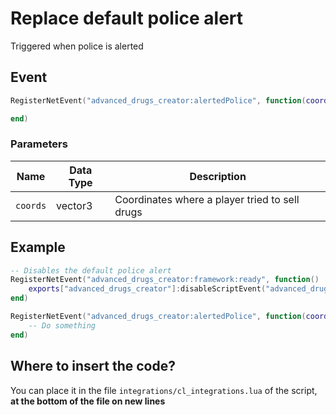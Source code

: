 # Replace default police alert
Triggered when police is alerted 

## Event
``` lua
RegisterNetEvent("advanced_drugs_creator:alertedPolice", function(coords)

end)
```

### Parameters

| Name              | Data Type | Description                 |
| -                 | -         | -                             |
| `coords`          | vector3    | Coordinates where a player tried to sell drugs  |

## Example
``` lua
-- Disables the default police alert
RegisterNetEvent("advanced_drugs_creator:framework:ready", function() 
    exports["advanced_drugs_creator"]:disableScriptEvent("advanced_drugs_creator:alertedPolice")
end)

RegisterNetEvent("advanced_drugs_creator:alertedPolice", function(coords)
    -- Do something
end)
```

## Where to insert the code?
You can place it in the file `integrations/cl_integrations.lua` of the script, **at the bottom of the file on new lines**
